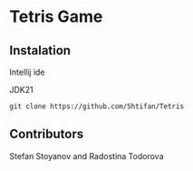# Tetris Game

## Instalation

Intellij ide

JDK21

`git clone https://github.com/Shtifan/Tetris`

## Contributors 

Stefan Stoyanov and Radostina Todorova
